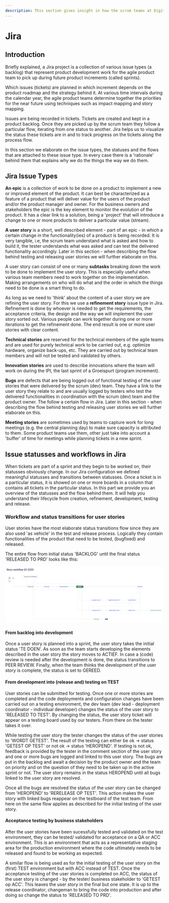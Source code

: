 ```yaml
---
description: This section gives insight in how the scrum teams at Digiteam ABB use Jira.
---
```


# Jira

## Introduction

Briefly explained, a Jira project is a collection of various issue types \(a backlog\) that represent product development work for the agile product team to pick up during future product increments \(called sprints\).

Which issues \(tickets\) are planned in which increment depends on the product roadmap and the strategy behind it. At various time intervals during the calendar year, the agile product teams determine together the priorities for the near future using techniques such as impact mapping and story mapping.

Issues are being recorded in tickets. Tickets are created and kept in a product backlog. Once they are picked up by the scrum team they follow a particular flow, iterating from one status to another. Jira helps us to visualize the status these tickets are in and to track progress on the tickets along the process flow.

In this section we elaborate on the issue types, the statuses and the flows that are attached to these issue type. In every case there is a 'rationale' behind them that explains why we do the things the way we do them.

## Jira Issue Types

**An epic** is a collection of work to be done on a product to implement a new or improved element of the product. It can best be characterized as a feature of a product that will deliver value for the users of the product and/or the product manager and owner. For the business owners and stakeholders the epic is the key element to monitor the evolution of the product. It has a clear link to a solution, being a 'project' that will introduce a change to one or more products to deliver a particular value \(stream\).

**A user story** is a short, well described element - part of an epic - in which a certain change in the functionality\(ies\) of a product is being recorded. It is very tangible, i.e, the scrum team understand what is asked and how to build it, the tester understands what was asked and can test the delivered functionality accordingly. Later in this section - when describing the flow behind testing and releasing user stories we will further elaborate on this.

A user story can consist of one or many **subtasks** breaking down the work to be done to implement the user story. This is especially useful when various team members need to work together on the implementation. Making arrangements on who will do what and the order in which the things need to be done is a smart thing to do.

As long as we need to 'think' about the content of a user story we are refining the user story. For this we use a **refinement story** issue type in Jira. Refinement is done by whoever is needed to get the requirements, the acceptance criteria, the design and the way we will implement the user story sorted out. Various people can work together during one or more iterations to get the refinement done. The end result is one or more user stories with clear content.

**Technical stories** are reserved for the technical members of the agile teams and are used for purely technical work to be carried out, e.g. optimize hardware, organize back-ups, etc. They are carried out by technical team members and will not be tested and validated by others. 

**Innovation stories** are used to describe innovations where the team will work on during the IPI, the last sprint of a Groeispurt \(program increment\).

**Bugs** are defects that are being logged out of functional testing of the user stories that were delivered by the scrum \(dev\) team. They have a link to the user story they relate to and are usually logged by testers who test the delivered functionalities in coordination with the scrum \(dev\) team and the product owner. The follow a certain flow in Jira. Later in this section - when describing the flow behind testing and releasing user stories we will further elaborate on this.

**Meeting stories** are sometimes used by teams to capture work for long meetings \(e.g. the central planning day\) to make sure capacity is attributed to them. Some product teams use them, other just take into account a 'buffer' of time for meetings while planning tickets in a new sprint.

## Issue statusses and workflows in Jira

When tickets are part of a sprint and they begin to be worked on, their statusses obviously change. In our Jira configuration we defined meaningful statusses and transitions between statusses. Once a ticket is in a particular status, it is showed on one or more boards in a column that contains all tickets in the particular status. In this part we provide you an overview of the statusses and the flow behind them. It will help you understand their lifecycle from creation, refinement, development, testing and release. 

### Workflow and status transitions for user stories

User stories have the most elaborate status transitions flow since they are also used 'as vehicle' in the test and release process. Logically they contain functionalities of the product that need to be tested, \(bugfixed\) and released.

The entire flow from initial status 'BACKLOG' until the final status 'RELEASED TO PRD' looks like this:

![](../../.gitbook/assets/schermafbeelding-2021-09-10-om-09.25.21.png)

#### From backlog into development

Once a user story is planned into a sprint, the user story takes the initial status 'TE DOEN'. As soon as the team starts developing the elements described in the user story the story moves to ACTIEF. In case a \(code\) review is needed after the development is done, the status transitions to PEER REVIEW. Finally, when the team thinks the development of the user story is complete, the status is set to GEREED.

#### From development into \(release and\) testing on TEST

User stories can be submitted for testing. Once one or more stories are completed and the code deployments and configuration changes have been carried out on a testing environment, the dev team \(dev lead - deployment coordinator - individual developer\) changes the status of the user story to 'RELEASED TO TEST'. By changing the status, the user story ticket will appear on a testing board used by our testers. From there on the tester takes it over.

While testing the user story the tester changes the status of the user stories to 'WORDT GETEST'. The result of the testing can either be ok -&gt; status 'GETEST OP TEST' or not ok -&gt; status 'HEROPEND'. If testing is not ok, feedback is provided by the tester in the comment section of the user story and one or more bugs are logged and linked to this user story. The bugs are put in the backlog and await a decision by the product owner and the team on priority and on the question of they need to be taken up in the active sprint or not. The user story remains in the status HEROPEND until all bugs linked to the user story are resolved.

Once all the bugs are resolved the status of the user story can be changed from 'HEROPEND' to 'RERELEASE OP TEST'. This action makes the user story with linked bugs reappear on the testboard of the test team. From here on the same flow applies as described for the initial testing of the user story.

#### Acceptance testing by business stakeholders

After the user stories have been sucessfully tested and validated  on the test environment, they can be tested/ validated for acceptance on a QA or ACC environment. This is an environment that acts as a representative staging area for the production environment where the code ultimately needs to be released and found to be working as expected.

A similar flow is being used as for the initial testing of the user story on the \(first\) TEST environment but with ACC instead of TEST. Once the acceptance testing of the user stories is completed on ACC, the status of the user story is changed - by the tester/ business stakeholder to 'GETEST op ACC'. This leaves the user story in the final but one state. It is up to the release coordinator, changeman to bring the code into production and after doing so change the status to 'RELEASED TO PRD'.

